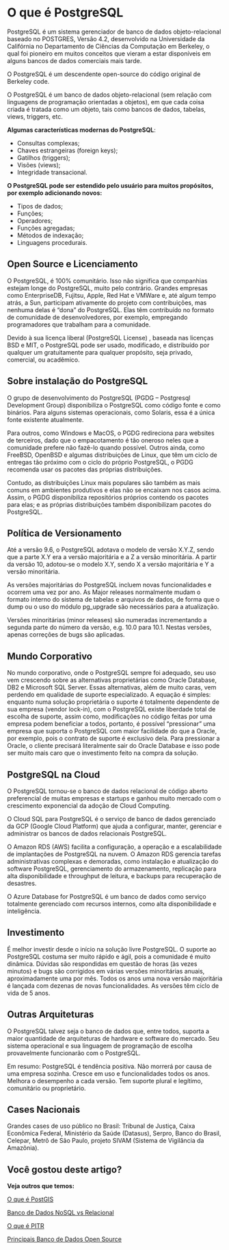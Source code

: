 # O que é PostgreSQL

PostgreSQL é um sistema gerenciador de banco de dados objeto-relacional baseado no POSTGRES, Versão 4.2, desenvolvido na Universidade da Califórnia no Departamento de Ciências da Computação em Berkeley, o qual foi pioneiro em muitos conceitos que vieram a estar disponíveis em alguns bancos de dados comerciais mais tarde.

O PostgreSQL é um descendente open-source do código original de Berkeley code.

O PostgreSQL é um banco de dados objeto-relacional (sem relação com linguagens de programação orientadas a objetos), em que cada coisa criada é tratada como um objeto, tais como bancos de dados, tabelas, views, triggers, etc.

**Algumas características modernas do PostgreSQL**:

- Consultas complexas;
- Chaves estrangeiras (foreign keys);
- Gatilhos (triggers);
- Visões (views);
- Integridade transacional.

**O PostgreSQL pode ser estendido pelo usuário para muitos propósitos, por exemplo adicionando novos:**

- Tipos de dados;
- Funções;
- Operadores;
- Funções agregadas;
- Métodos de indexação;
- Linguagens procedurais.

## **Open Source e Licenciamento**

O PostgreSQL, é 100% comunitário. Isso não significa que companhias estejam longe do PostgreSQL, muito pelo contrário. Grandes empresas como EnterpriseDB, Fujitsu, Apple, Red Hat e VMWare e, até algum tempo atrás, a Sun, participam ativamente do projeto com contribuições, mas nenhuma delas é “dona” do PostgreSQL. Elas têm contribuído no formato de comunidade de desenvolvedores, por exemplo, empregando programadores que trabalham para a comunidade.

Devido à sua licença liberal (PostgreSQL License) , baseada nas licenças BSD e MIT, o PostgreSQL pode ser usado, modificado, e distribuído por qualquer um gratuitamente para qualquer propósito, seja privado, comercial, ou acadêmico.

## **Sobre instalação do PostgreSQL**

O grupo de desenvolvimento do PostgreSQL (PGDG – Postgresql Development Group) disponibiliza o PostgreSQL como código fonte e como binários. Para alguns sistemas operacionais, como Solaris, essa é a única fonte existente atualmente.

Para outros, como Windows e MacOS, o PGDG redireciona para websites de terceiros, dado que o empacotamento é tão oneroso neles que a comunidade prefere não fazê-lo quando possível. Outros ainda, como FreeBSD, OpenBSD e algumas distribuições de Linux, que têm um ciclo de entregas tão próximo com o ciclo do próprio PostgreSQL, o PGDG recomenda usar os pacotes das próprias distribuições.

Contudo, as distribuições Linux mais populares são também as mais comuns em ambientes produtivos e elas não se encaixam nos casos acima. Assim, o PGDG disponibiliza repositórios próprios contendo os pacotes para elas; e as próprias distribuições também disponibilizam pacotes do PostgreSQL.

## **Política de Versionamento**

Até a versão 9.6, o PostgreSQL adotava o modelo de versão X.Y.Z, sendo que a parte X.Y era a versão majoritária e a Z a versão minoritária. A partir da versão 10, adotou-se o modelo X.Y, sendo X a versão majoritária e Y a versão minoritária.

As versões majoritárias do PostgreSQL incluem novas funcionalidades e ocorrem uma vez por ano. As Major releases normalmente mudam o formato interno do sistema de tabelas e arquivos de dados, de forma que o dump ou o uso do módulo pg_upgrade são necessários para a atualização.

Versões minoritárias (minor releases) são numeradas incrementando a segunda parte do número da versão, e.g. 10.0 para 10.1. Nestas versões, apenas correções de bugs são aplicadas.

## **Mundo Corporativo**

No mundo corporativo, onde o PostgreSQL sempre foi adequado, seu uso vem crescendo sobre as alternativas proprietárias como Oracle Database, DB2 e Microsoft SQL Server. Essas alternativas, além de muito caras, vem perdendo em qualidade de suporte especializado. A equação é simples: enquanto numa solução proprietária o suporte é totalmente dependente de sua empresa (vendor lock-in), com o PostgreSQL existe liberdade total de escolha de suporte, assim como, modificações no código feitas por uma empresa podem beneficiar a todos, portanto, é possível “pressionar” uma empresa que suporta o PostgreSQL com maior facilidade do que a Oracle, por exemplo, pois o contrato de suporte é exclusivo dela. Para pressionar a Oracle, o cliente precisará literalmente sair do Oracle Database e isso pode ser muito mais caro que o investimento feito na compra da solução.

## **PostgreSQL na Cloud**

O PostgreSQL tornou-se o banco de dados relacional de código aberto preferencial de muitas empresas e startups e ganhou muito mercado com o crescimento exponencial da adoção de Cloud Computing.

O Cloud SQL para PostgreSQL é o serviço de banco de dados gerenciado da GCP (Google Cloud Platform) que ajuda a configurar, manter, gerenciar e administrar os bancos de dados relacionais PostgreSQL.

O Amazon RDS (AWS) facilita a configuração, a operação e a escalabilidade de implantações de PostgreSQL na nuvem. O Amazon RDS gerencia tarefas administrativas complexas e demoradas, como instalação e atualização do software PostgreSQL, gerenciamento do armazenamento, replicação para alta disponibilidade e throughput de leitura, e backups para recuperação de desastres.

O Azure Database for PostgreSQL é um banco de dados como serviço totalmente gerenciado com recursos internos, como alta disponibilidade e inteligência.

## **Investimento**

É melhor investir desde o início na solução livre PostgreSQL. O suporte ao PostgreSQL costuma ser muito rápido e ágil, pois a comunidade é muito dinâmica. Dúvidas são respondidas em questão de horas (às vezes minutos) e bugs são corrigidos em várias versões minoritárias anuais, aproximadamente uma por mês. Todos os anos uma nova versão majoritária é lançada com dezenas de novas funcionalidades. As versões têm ciclo de vida de 5 anos.

## **Outras Arquiteturas**

O PostgreSQL talvez seja o banco de dados que, entre todos, suporta a maior quantidade de arquiteturas de hardware e software do mercado. Seu sistema operacional e sua linguagem de programação de escolha provavelmente funcionarão com o PostgreSQL.

Em resumo: PostgreSQL é tendência positiva. Não morrerá por causa de uma empresa sozinha. Cresce em uso e funcionalidades todos os anos. Melhora o desempenho a cada versão. Tem suporte plural e legítimo, comunitário ou proprietário.

## **Cases Nacionais**

Grandes cases de uso público no Brasil: Tribunal de Justiça, Caixa Econômica Federal, Ministério da Saúde (Datasus), Serpro, Banco do Brasil, Celepar, Metrô de São Paulo, projeto SIVAM (Sistema de Vigilância da Amazônia).

## **Você gostou deste artigo?**

**Veja outros que temos:**

[O que é PostGIS](https://4linux.com.br/o-que-e-postgis/)

[Banco de Dados NoSQL vs Relacional](https://4linux.com.br/diferenca-banco-dados-relacional-nosql/)

[O que é PITR](https://4linux.com.br/o-que-e-pitr-banco-dados/)

[Principais Banco de Dados Open Source](https://4linux.com.br/principais-banco-dados-open-source/)



